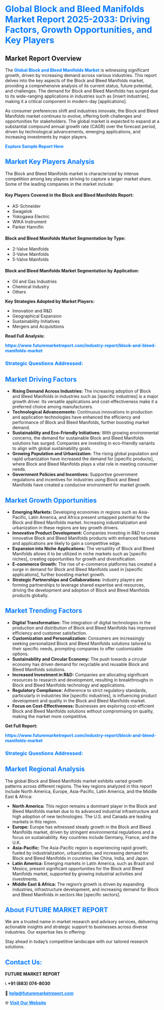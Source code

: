 <h1 style="color: #007BFF;">Global Block and Bleed Manifolds Market Report 2025-2033: Driving Factors, Growth Opportunities, and Key Players</h1>

<section id="overview">
<h2>Market Report Overview</h2>
<p>The <a href="https://www.futuremarketreport.com/industry-report/block-and-bleed-manifolds-market" style="color: #007BFF; text-decoration: none;"><strong>Global Block and Bleed Manifolds Market</strong></a> is witnessing significant growth, driven by increasing demand across various industries. This report delves into the key aspects of the Block and Bleed Manifolds market, providing a comprehensive analysis of its current status, future potential, and challenges. The demand for Block and Bleed Manifolds has surged due to its wide-ranging applications in industries such as [insert industries], making it a critical component in modern-day [applications].</p>
<p>As consumer preferences shift and industries innovate, the Block and Bleed Manifolds market continues to evolve, offering both challenges and opportunities for stakeholders. The global market is expected to expand at a substantial compound annual growth rate (CAGR) over the forecast period, driven by technological advancements, emerging applications, and increasing investments by major players.</p>
</section>

<section id="overview">
<p><a href="https://www.futuremarketreport.com/request-sample/reportId=92462" style="color: #007BFF; text-decoration: none;"><strong>Explore Sample Report Here</strong></a></p>
</section>

<section id="key-players">
<h2 style="color: #007BFF;">Market Key Players Analysis</h2>
<p>The Block and Bleed Manifolds market is characterized by intense competition among key players striving to capture a larger market share. Some of the leading companies in the market include:</p>
<h4>Key Players Covered in the Block and Bleed Manifolds Report:</h4>
<ul><li>AS-Schneider</li><li>Swagelok</li><li>Yokogawa Electric</li><li>WIKA Instrument</li><li>Parker Hannifin</li></ul>
<h4>Block and Bleed Manifolds Market Segmentation by Type:</h4>
<ul><li>2-Valve Manifolds</li><li>3-Valve Mainfolds</li><li>5-Valve Mainfolds</li></ul>

<h4>Block and Bleed Manifolds Market Segmentation by Application:</h4>
<ul><li>Oil and Gas Industries</li><li>Chemical Industry</li><li>Others</li></ul>
<p><strong>Key Strategies Adopted by Market Players:</strong></p>
<ul>
<li>Innovation and R&D</li>
<li>Geographical Expansion</li>
<li>Sustainability Initiatives</li>
<li>Mergers and Acquisitions</li>
</ul>
</section>

<section>
<p><strong>Read Full Analysis: </strong></p><a href="https://www.futuremarketreport.com/industry-report/block-and-bleed-manifolds-market" style="color: #007BFF; text-decoration: none;"><strong>https://www.futuremarketreport.com/industry-report/block-and-bleed-manifolds-market</strong></a>
<h3 style="color: #007BFF;">Strategic Questions Addressed:</h3>
</section>

<section id="driving-factors">
<h2 style="color: #007BFF;">Market Driving Factors</h2>
<ul>
<li><strong>Rising Demand Across Industries:</strong> The increasing adoption of Block and Bleed Manifolds in industries such as [specific industries] is a major growth driver. Its versatile applications and cost-effectiveness make it a preferred choice among manufacturers.</li>
<li><strong>Technological Advancements:</strong> Continuous innovations in production and application technologies have enhanced the efficiency and performance of Block and Bleed Manifolds, further boosting market demand.</li>
<li><strong>Sustainability and Eco-Friendly Initiatives:</strong> With growing environmental concerns, the demand for sustainable Block and Bleed Manifolds solutions has surged. Companies are investing in eco-friendly variants to align with global sustainability goals.</li>
<li><strong>Growing Population and Urbanization:</strong> The rising global population and rapid urbanization have increased the demand for [specific products], where Block and Bleed Manifolds plays a vital role in meeting consumer needs.</li>
<li><strong>Government Policies and Incentives:</strong> Supportive government regulations and incentives for industries using Block and Bleed Manifolds have created a conducive environment for market growth.</li>
</ul>
</section>

<section id="growth-opportunities">
<h2 style="color: #007BFF;">Market Growth Opportunities</h2>
<ul>
<li><strong>Emerging Markets:</strong> Developing economies in regions such as Asia-Pacific, Latin America, and Africa present untapped potential for the Block and Bleed Manifolds market. Increasing industrialization and urbanization in these regions are key growth drivers.</li>
<li><strong>Innovative Product Development:</strong> Companies investing in R&D to create innovative Block and Bleed Manifolds products with enhanced features and applications are likely to gain a competitive edge.</li>
<li><strong>Expansion into Niche Applications:</strong> The versatility of Block and Bleed Manifolds allows it to be utilized in niche markets such as [specific niches], creating opportunities for growth and diversification.</li>
<li><strong>E-commerce Growth:</strong> The rise of e-commerce platforms has created a surge in demand for Block and Bleed Manifolds used in [specific applications], further boosting market growth.</li>
<li><strong>Strategic Partnerships and Collaborations:</strong> Industry players are forming partnerships to leverage shared expertise and resources, driving the development and adoption of Block and Bleed Manifolds products globally.</li>
</ul>
</section>

<section id="trending-factors">
<h2 style="color: #007BFF;">Market Trending Factors</h2>
<ul>
<li><strong>Digital Transformation:</strong> The integration of digital technologies in the production and distribution of Block and Bleed Manifolds has improved efficiency and customer satisfaction.</li>
<li><strong>Customization and Personalization:</strong> Consumers are increasingly seeking personalized Block and Bleed Manifolds solutions tailored to their specific needs, prompting companies to offer customizable options.</li>
<li><strong>Sustainability and Circular Economy:</strong> The push towards a circular economy has driven demand for recyclable and reusable Block and Bleed Manifolds solutions.</li>
<li><strong>Increased Investment in R&D:</strong> Companies are allocating significant resources to research and development, resulting in breakthroughs in Block and Bleed Manifolds technology and applications.</li>
<li><strong>Regulatory Compliance:</strong> Adherence to strict regulatory standards, particularly in industries like [specific industries], is influencing product development and quality in the Block and Bleed Manifolds market.</li>
<li><strong>Focus on Cost-Effectiveness:</strong> Businesses are exploring cost-efficient Block and Bleed Manifolds solutions without compromising on quality, making the market more competitive.</li>
</ul>
</section>

<section>
<p><strong>Get Full Report: </strong></p><a href="https://www.futuremarketreport.com/industry-report/block-and-bleed-manifolds-market" style="color: #007BFF; text-decoration: none;"><strong>https://www.futuremarketreport.com/industry-report/block-and-bleed-manifolds-market</strong></a>
<h3 style="color: #007BFF;">Strategic Questions Addressed:</h3>
</section>


<section id="regional-analysis">
<h2 style="color: #007BFF;">Market Regional Analysis</h2>
<p>The global Block and Bleed Manifolds market exhibits varied growth patterns across different regions. The key regions analyzed in this report include North America, Europe, Asia-Pacific, Latin America, and the Middle East & Africa:</p>
<ul>
<li><strong>North America:</strong> This region remains a dominant player in the Block and Bleed Manifolds market due to its advanced industrial infrastructure and high adoption of new technologies. The U.S. and Canada are leading markets in this region.</li>
<li><strong>Europe:</strong> Europe has witnessed steady growth in the Block and Bleed Manifolds market, driven by stringent environmental regulations and a focus on sustainability. Key countries include Germany, France, and the U.K.</li>
<li><strong>Asia-Pacific:</strong> The Asia-Pacific region is experiencing rapid growth, fueled by industrialization, urbanization, and increasing demand for Block and Bleed Manifolds in countries like China, India, and Japan.</li>
<li><strong>Latin America:</strong> Emerging markets in Latin America, such as Brazil and Mexico, present significant opportunities for the Block and Bleed Manifolds market, supported by growing industrial activities and investments.</li>
<li><strong>Middle East & Africa:</strong> The region’s growth is driven by expanding industries, infrastructure development, and increasing demand for Block and Bleed Manifolds in sectors like [specific sectors].</li>
</ul>
</section>

<footer>
<h2 style="color: #007BFF;">About FUTURE MARKET REPORT</h2>
<p>We are a trusted name in market research and advisory services, delivering actionable insights and strategic support to businesses across diverse industries. Our expertise lies in offering:</p>

<p>Stay ahead in today’s competitive landscape with our tailored research solutions.</p>

<h2 style="color: #007BFF;">Contact Us:</h2>
<p><strong>FUTURE MARKET REPORT</strong></p>
<p>📞 <strong>+91 (883) 074-8030</strong></p>
<p>📧 <strong><a href="mailto:help@futuremarketreport.com" style="color: #007BFF;">help@futuremarketreport.com</a></strong></p>
<p>🌐 <strong><a href="https://www.futuremarketreport.com/" style="color: #007BFF;">Visit Our Website</a></strong></p>
</footer>